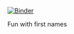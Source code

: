 [![Binder](https://mybinder.org/badge_logo.svg)](https://mybinder.org/v2/gh/tschm/babynames/master?filepath=work)

Fun with first names